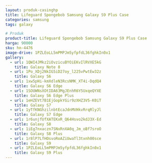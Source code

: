 ```yaml
---
layout: produk-casinghp
title: Lifeguard Spongebob Samsung Galaxy S9 Plus Case
categories: samsung
tags: galaxy

# Produk
product-title: Lifeguard Spongebob Samsung Galaxy S9 Plus Case
harga: 90000
sku: hn-4476
image-drive: 1PZLEoLL5mPMPJm5yfpfdL36fghkIn0x1
gallery:
  - url: 1QWI4JMkz2iOvzicuBYOiEKvIlRVXE5kG
    title: Galaxy Note 8
  - url: 1Po_XDj2NkIG5iD27oy_l225vPwtEw32z
    title: Galaxy S6
  - url: 1xw5pHi-kmXdleN3RcsNMK_XT4i-DqdQ4
    title: Galaxy S6 Edge
  - url: 1SOUWNsXOtIDA63MgJEnhR6Y5UxqeQYXE
    title: Galaxy S6 Edge Plus
  - url: 1eHZEVt7B1EjGopkYGir9zXHZ3V5-K0iT
    title: Galaxy S7
  - url: 1yTfKNGhzilnbtEcaJdnMVHkvRrqRlyJl
    title: Galaxy S7 Edge
  - url: 1r6unjfUfXATEKxR_Q64Hsvo2kdJ3X-Ed
    title: Galaxy S8
  - url: 1iEg7nxaczn7SNxRnXA0q_Jm_oBf7sroO
    title: Galaxy S8 Plus
  - url: 1r8lP7LfHOsvoRoAZiUwaTl3txnh00sce
    title: Galaxy S9
  - url: 1PZLEoLL5mPMPJm5yfpfdL36fghkIn0x1
    title: Galaxy S9 Plus
---
```

